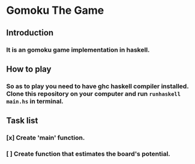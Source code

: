 # Gomoku The Game

## Introduction
### It is an gomoku game implementation in haskell.

## How to play
### So as to play you need to have ghc haskell compiler installed. Clone this repository on your computer and run `runhaskell main.hs` in terminal.

## Task list
### [x] Create 'main' function.
### [ ] Create function that estimates the board's potential.
